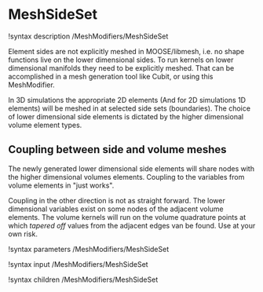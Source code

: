 # MeshSideSet
!syntax description /MeshModifiers/MeshSideSet

Element sides are not explicitly meshed in MOOSE/libmesh, i.e. no shape functions
live on the lower dimensional sides. To run kernels on lower dimensional manifolds
they need to be explicitly meshed. That can be accomplished in a mesh generation
tool like Cubit, or using this MeshModifier.

In 3D simulations the appropriate 2D elements (And for 2D simulations 1D elements)
will be meshed in at selected side sets (boundaries). The choice of lower dimensional
side elements is dictated by the higher dimensional volume element types.

## Coupling between side and volume meshes

The newly generated lower dimensional side elements will share nodes with the higher
dimensional volumes elements. Coupling to the variables from volume elements in
"just works".

Coupling in the other direction is not as straight forward. The lower dimensional
variables exist on some nodes of the adjacent volume elements. The volume kernels
will run on the volume quadrature points at which _tapered off_ values from the
adjacent edges van be found. Use at your own risk.

!syntax parameters /MeshModifiers/MeshSideSet

!syntax input /MeshModifiers/MeshSideSet

!syntax children /MeshModifiers/MeshSideSet
